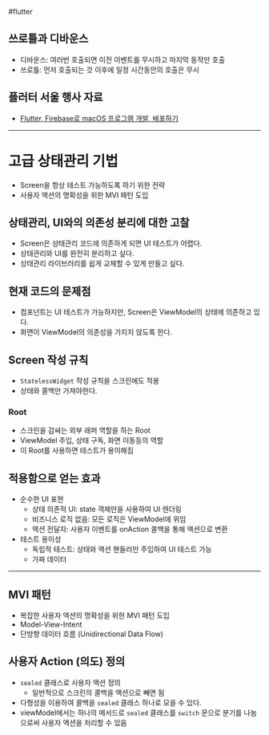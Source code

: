 #flutter 


## 쓰로틀과 디바운스
- 디바운스: 여러번 호출되면 이전 이벤트를 무시하고 마지막 동작만 호출
- 쓰로틀: 먼저 호출되는 것 이후에 일정 시간동안의 호출은 무시

## 플러터 서울 행사 자료
- [Flutter, Firebase로 macOS 프로그램 개발, 배포하기](https://www.figma.com/deck/SeaCzkcCHfMKdMsIPYZn45/2025-FlutterSeoul-Open-Stage?node-id=2013-115&viewport=-67%2C-94%2C0.46&t=VCBanPdZGEvpOgvl-1&scaling=min-zoom&content-scaling=fixed&page-id=0%3A1)

--- 
# 고급 상태관리 기법
- Screen을 항상 테스트 가능하도록 하기 위한 전략
- 사용자 액션의 명확성을 위한 MVI 패턴 도입

## 상태관리, UI와의 의존성 분리에 대한 고찰
- Screen은 상태관리 코드에 의존하게 되면 UI 테스트가 어렵다.
- 상태관리와 UI를 완전히 분리하고 싶다.
- 상태관리 라이브러리를 쉽게 교체할 수 있게 만들고 싶다.

## 현재 코드의 문제점
- 컴포넌트는 UI 테스트가 가능하지만, Screen은 ViewModel의 상태에 의존하고 있다.
- 화면이 ViewModel의 의존성을 가지지 않도록 한다.

## Screen 작성 규칙 
- `StatelessWidget` 작성 규칙을 스크린에도 적용
- 상태와 콜백만 가져야한다.

### Root
- 스크린을 감싸는 외부 래퍼 역할을 하는 Root
- ViewModel 주입, 상태 구독, 화면 이동등의 역할
- 이 Root를 사용하면 테스트가 용이해짐

## 적용함으로 얻는 효과
- 순수한 UI 표현
	- 상태 의존적 UI: state 객체만을 사용하여 UI 렌더링
	- 비즈니스 로직 없음: 모든 로직은 ViewModel에 위임
	- 액션 전달자: 사용자 이벤트를 onAction 콜백을 통해 액션으로 변환
- 테스트 용이성
	- 독립적 테스트: 상태와 액션 핸들러만 주입하여 UI 테스트 가능
	- 가짜 데이터

---
## MVI 패턴
- 복잡한 사용자 액션의 명확성을 위한 MVI 패턴 도입
- Model-View-Intent
- 단방향 데이터 흐름 (Unidirectional Data Flow)

## 사용자 Action (의도) 정의
- `sealed` 클래스로 사용자 액션 정의
	- 일반적으로 스크린의 콜백을 액션으로 빼면 됨
- 다형성을 이용하여 콜백을 `sealed` 클래스 하나로 모을 수 있다.
- viewModel에서는 하나의 메서드로 `sealed` 클래스를 `switch` 문으로 분기를 나눔으로써 사용자 액션을 처리할 수 있음
